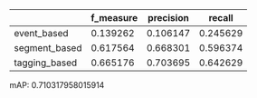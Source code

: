 |               |   f_measure |   precision |   recall |
|---------------|-------------|-------------|----------|
| event_based   |    0.139262 |    0.106147 | 0.245629 |
| segment_based |    0.617564 |    0.668301 | 0.596374 |
| tagging_based |    0.665176 |    0.703695 | 0.642629 |
mAP: 0.710317958015914

